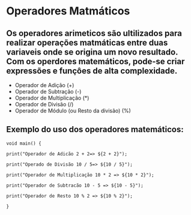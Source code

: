 # __Operadores Matmáticos__

## Os operadores arimeticos são ultilizados para realizar operações matmáticas entre duas variaveis onde se origina um novo resultado. Com os operdores matemáticos, pode-se criar expressões e funçôes de alta complexidade.

* Operador de Adição (+)
* Operador de Subtração (-)
* Operador de Multiplicação (*)
* Operador de Divisão (/)
* Operador de Módulo (ou Resto da divisão) (%)

## Exemplo do uso dos operadores matemáticos:

``void main() {``

 ``print("Operador de Adicão 2 + 2=> ${2 + 2}");``

``print("Operado de Divisão 10 / 5=> ${10 / 5}");``

``print("Operador de Multiplicação 10 * 2 => ${10 * 2}");``

``print("Operador de Subtracão 10 - 5 => ${10 - 5}");``

``print("Operador de Resto 10 % 2 => ${10 % 2}");``

``}``
